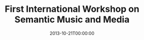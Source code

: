 ---
acronym: SMAM2013
date: '2013-10-21T00:00:00'
ext_url: http://semanticmedia.org.uk/smam2013/
location: Sidney, Australia
submission_date: '2013-07-12T00:00:00'
title: First International Workshop on Semantic Music and Media
---